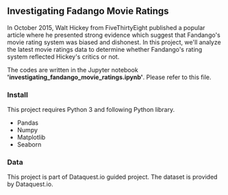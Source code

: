 ## Investigating Fadango Movie Ratings
In October 2015, Walt Hickey from FiveThirtyEight published a popular article where he presented strong evidence which suggest that Fandango's movie rating system was biased and dishonest. In this project, we'll analyze the latest movie ratings data to determine whether Fandango's rating system reflected Hickey's critics or not.

The codes are written in the Jupyter notebook **'investigating_fandango_movie_ratings.ipynb'**. Please refer to this file. 

### Install
This project requires Python 3 and following Python library.
- Pandas
- Numpy
- Matplotlib
- Seaborn

### Data
This project is part of Dataquest.io guided project. The dataset is provided by Dataquest.io.
